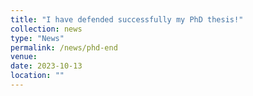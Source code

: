 ```yaml
---
title: "I have defended successfully my PhD thesis!"
collection: news
type: "News"
permalink: /news/phd-end
venue: 
date: 2023-10-13
location: ""
---
```

